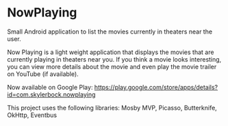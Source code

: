 # NowPlaying
Small Android application to list the movies currently in theaters near the user.

Now Playing is a light weight application that displays the movies that are currently playing in theaters near you. If you think a movie looks interesting, you can view more details about the movie and even play the movie trailer on YouTube (if available).

Now available on Google Play: https://play.google.com/store/apps/details?id=com.skylerbock.nowplaying

This project uses the following libraries: Mosby MVP, Picasso, Butterknife, OkHttp, Eventbus
